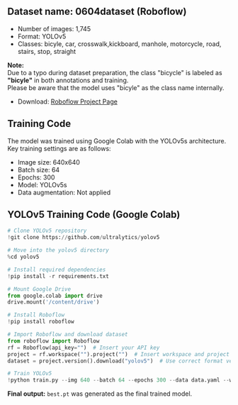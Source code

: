 ## Dataset name: 0604dataset (Roboflow)

- Number of images: 1,745
- Format: YOLOv5
- Classes: bicyle, car, crosswalk,kickboard, manhole, motorcycle, road, stairs, stop, straight

**Note:**  
Due to a typo during dataset preparation, the class "bicycle" is labeled as **"bicyle"** in both annotations and training.  
Please be aware that the model uses "bicyle" as the class name internally.

- Download: [Roboflow Project Page](https://app.roboflow.com/ossprojobjectdetectionpractice/0604dataset/4)

## Training Code

The model was trained using Google Colab with the YOLOv5s architecture.  
Key training settings are as follows:

- Image size: 640x640  
- Batch size: 64  
- Epochs: 300  
- Model: YOLOv5s  
- Data augmentation: Not applied

## YOLOv5 Training Code (Google Colab)

```python
# Clone YOLOv5 repository
!git clone https://github.com/ultralytics/yolov5

# Move into the yolov5 directory
%cd yolov5

# Install required dependencies
!pip install -r requirements.txt

# Mount Google Drive
from google.colab import drive
drive.mount('/content/drive')

# Install Roboflow
!pip install roboflow

# Import Roboflow and download dataset
from roboflow import Roboflow
rf = Roboflow(api_key="")  # Insert your API key
project = rf.workspace("").project("")  # Insert workspace and project name
dataset = project.version().download("yolov5")  # Use correct format version

# Train YOLOv5
!python train.py --img 640 --batch 64 --epochs 300 --data data.yaml --weights yolov5s.pt
```
**Final output:** `best.pt` was generated as the final trained model.


